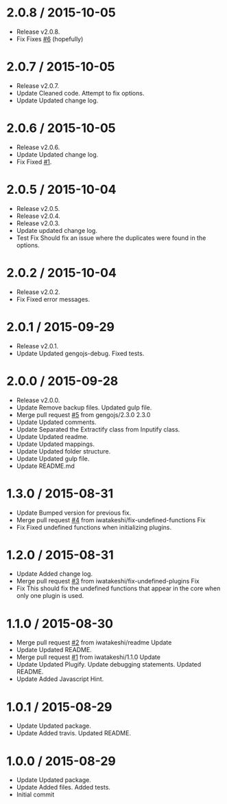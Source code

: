 2.0.8 / 2015-10-05
==================

  * Release v2.0.8.
  * Fix
    Fixes [#6](https://github.com/gengojs/gengojs-core-modules/issues/6) (hopefully)

2.0.7 / 2015-10-05
==================

  * Release v2.0.7.
  * Update
    Cleaned code.
    Attempt to fix options.
  * Update
    Updated change log.

2.0.6 / 2015-10-05
==================

  * Release v2.0.6.
  * Update
    Updated change log.
  * Fix
    Fixed [#1](https://github.com/gengojs/gengojs-core-modules/issues/1).

2.0.5 / 2015-10-04
==================

  * Release v2.0.5.
  * Release v2.0.4.
  * Release v2.0.3.
  * Update
    updated change log.
  * Test Fix
    Should fix an issue where the duplicates were found in the options.

2.0.2 / 2015-10-04
==================

  * Release v2.0.2.
  * Fix
    Fixed error messages.

2.0.1 / 2015-09-29
==================

  * Release v2.0.1.
  * Update
    Updated gengojs-debug.
    Fixed tests.

2.0.0 / 2015-09-28
==================

  * Release v2.0.0.
  * Update
    Remove backup files.
    Updated gulp file.
  * Merge pull request [#5](https://github.com/gengojs/gengojs-core-modules/issues/5) from gengojs/2.3.0
    2.3.0
  * Update
    Updated comments.
  * Update
    Separated the Extractify class from Inputify class.
  * Update
    Updated readme.
  * Update
    Updated mappings.
  * Update
    Updated folder structure.
  * Update
    Updated gulp file.
  * Update README.md

1.3.0 / 2015-08-31
==================

  * Update
    Bumped version for previous fix.
  * Merge pull request [#4](https://github.com/gengojs/gengojs-core-modules/issues/4) from iwatakeshi/fix-undefined-functions
    Fix
  * Fix
    Fixed undefined functions when initializing plugins.

1.2.0 / 2015-08-31
==================

  * Update
    Added change log.
  * Merge pull request [#3](https://github.com/gengojs/gengojs-core-modules/issues/3) from iwatakeshi/fix-undefined-plugins
    Fix
  * Fix
    This should fix the undefined functions that appear in the core when
    only one plugin is used.

1.1.0 / 2015-08-30
==================

  * Merge pull request [#2](https://github.com/gengojs/gengojs-core-modules/issues/2) from iwatakeshi/readme
    Update
  * Update
    Updated README.
  * Merge pull request [#1](https://github.com/gengojs/gengojs-core-modules/issues/1) from iwatakeshi/1.1.0
    Update
  * Update
    Updated Plugify.
    Update debugging statements.
    Updated README.
  * Update
    Added Javascript Hint.

1.0.1 / 2015-08-29
==================

  * Update
    Updated package.
  * Update
    Added travis.
    Updated README.

1.0.0 / 2015-08-29
==================

  * Update
    Updated package.
  * Update
    Added files.
    Added tests.
  * Initial commit